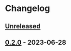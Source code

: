 # Changelog

## [Unreleased]

## [0.2.0] - 2023-06-28

[Unreleased]: https://github.com/getindata/dbt-graph-builder/compare/0.2.0...HEAD

[0.2.0]: https://github.com/getindata/dbt-graph-builder/compare/0ec63e9bf795ea9f0c5132ab9bbba1a1d2d5dcff...0.2.0
